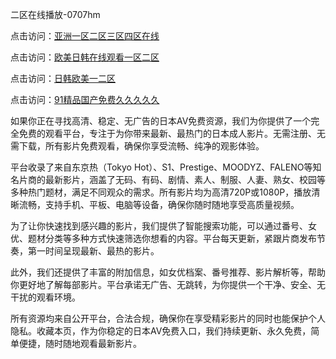 二区在线播放-0707hm


点击访问：<a href="https://rtj-3zo.pages.dev/">亚洲一区二区三区四区在线</a>

点击访问：<a href="https://vassv.pages.dev/">欧美日韩在线观看一区二区</a>

点击访问：<a href="https://gda-c7m.pages.dev/">日韩欧美一二区</a>

点击访问：<a href="https://cfad.pages.dev/">91精品国产免费久久久久久</a>


如果你正在寻找高清、稳定、无广告的日本AV免费资源，我们为你提供了一个完全免费的观看平台，专注于为你带来最新、最热门的日本成人影片。无需注册、无需下载，所有影片免费观看，确保你享受流畅、纯净的观影体验。

平台收录了来自东京热（Tokyo Hot）、S1、Prestige、MOODYZ、FALENO等知名片商的最新影片，涵盖了无码、有码、剧情、素人、制服、人妻、熟女、校园等多种热门题材，满足不同观众的需求。所有影片均为高清720P或1080P，播放清晰流畅，支持手机、平板、电脑等设备，确保你随时随地享受高质量视频。

为了让你快速找到感兴趣的影片，我们提供了智能搜索功能，可以通过番号、女优、题材分类等多种方式快速筛选你想看的内容。平台每天更新，紧跟片商发布节奏，第一时间呈现最新、最热的影片。

此外，我们还提供了丰富的附加信息，如女优档案、番号推荐、影片解析等，帮助你更好地了解每部影片。平台承诺无广告、无跳转，为你提供一个干净、安全、无干扰的观看环境。

所有资源均来自公开平台，合法合规，确保你在享受精彩影片的同时也能保护个人隐私。收藏本页，作为你稳定的日本AV免费入口，我们持续更新、永久免费，简单便捷，随时随地观看最新影片。

<span style="display:none;">[Canonical link]( ）</span>
